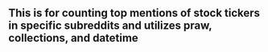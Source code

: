 ## This is for counting top mentions of stock tickers in specific subreddits and utilizes praw, collections, and datetime
